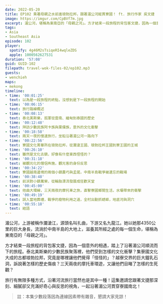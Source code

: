 ```yaml
---
date: 2022-05-20
title: EP102 乘著母親之水前進琅勃拉邦，跟著湄公河縱貫寮國！ ft. 旅行作家 吳文捷
image: https://imgur.com/CpBVf7m.jpg
excerpt: 湄公河，堪稱為東南亞的「母親之河」。方才結束一段旅程的背包客文捷，因為一個意外的相遇，踏上了順流而下的旅程，從泰北美斯樂、古都琅勃拉邦、鄉間小鎮到他曲大環的摩托車之旅，他們眼中的寮國是個怎樣的地方？讓我們跟著文捷一起去看看吧！
tags:
- Asia
- Southeast Asia
episode: 102
player:
  spotify: 4g46M2sTsiqeRI4wqleZDS
  apple: 1000562627531
duration: '57:08'
guid: GUID-102
filepath: travel-wok-files-02/ep102.mp3
guests:
- wenchieh
maps:
- mekong
timeline:
- time: '00:01:25'
  text: 以為是一段旅程的終點，沒想到是下一段旅程的開始
- time: '00:06:15'
  text: 旅行路線概述
- time: '00:08:13'
  text: 泰北美斯樂，孤軍從雲南、緬甸到泰國的歷史
- time: '00:12:48'
  text: 拜訪少數民族阿卡族與栗僳族，意外的文化衝擊
- time: '00:18:58'
  text: 兩天一夜的慢速旅行，坐船沿著湄公河一路向下
- time: '00:22:56'
  text: 寮國文化菁華所在琅勃拉邦，從瀾滄王國、琅勃拉邦王國到寮王國的王城
- time: '00:26:10'
  text: 雖然是文化古鎮，好像有什麼東西怪怪的？
- time: '00:31:18'
  text: 被觀光化的僧侶佈施，觀光客的身份反思
- time: '00:34:22'
  text: 寮國越南邊境的兩個小鎮農巧與孟諾，中南半島戰爭被遺忘的戰場
- time: '00:38:48'
  text: 前派對小鎮萬榮，從輪胎漂流發展成狂歡天堂
- time: '00:45:00'
  text: 他曲大環線，三天兩夜的摩托車之旅，直擊寮國鄉間生活，水壩帶來的衝擊
- time: '00:49:19'
  text: 誤入當地葬禮，戰爭的廢物利用之道，全村出動抓蟋蟀，地底河與洞穴
- time: '00:55:18'
  text: 結語
---
```

湄公河，上游被稱作瀾滄江，源頭名叫扎曲，下游又名九龍江。她以她那4350公里的巨大身長，流淌於中南半島的大地上，滋養其所經之處的每一個生命，堪稱為東南亞的「母親之河」。

方才結束一段旅程的背包客文捷，因為一個意外的相遇，踏上了沿著湄公河順流而下的旅程。泰北美斯樂的少數民族聚落裡，他們受到怎樣的文化衝擊？集寮國文化大成的古都琅勃拉邦，究竟是哪裡讓他們覺得「怪怪的」？越寮交界的巨大鐘乳石洞，訴說著怎樣的歷史傷痕？三天兩夜的摩托車環遊，又讓他們目睹了怎樣的生死觀？

旅行有無限多種方式，沿著河流旅行當然也是其中一種！這集邀請您跟著文捷那深刻、細膩卻又充滿好奇心與反思的視角，一起沿著湄公河貫穿寮國南北！

> 註：本集少數段落因為連線因素帶有雜音，懇請大家見諒！
